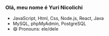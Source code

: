 ### Olá, meu nome é Yuri Nicolichi 

- JavaScript, Html, Css, Node.js, React, Java
- MySQL, phpMyAdmin, PostgreSQL
- 😄 Pronouns: ele/dele

